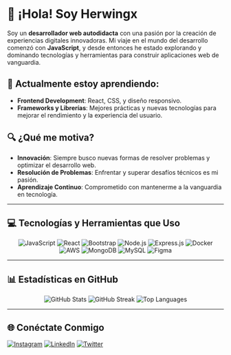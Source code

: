 # 👋 ¡Hola! Soy Herwingx

Soy un **desarrollador web autodidacta** con una pasión por la creación de experiencias digitales innovadoras. Mi viaje en el mundo del desarrollo comenzó con **JavaScript**, y desde entonces he estado explorando y dominando tecnologías y herramientas para construir aplicaciones web de vanguardia.

## 🚀 **Actualmente estoy aprendiendo:**
- **Frontend Development**: React, CSS, y diseño responsivo.
- **Frameworks y Librerías**: Mejores prácticas y nuevas tecnologías para mejorar el rendimiento y la experiencia del usuario.

## 🔍 **¿Qué me motiva?**
- **Innovación**: Siempre busco nuevas formas de resolver problemas y optimizar el desarrollo web.
- **Resolución de Problemas**: Enfrentar y superar desafíos técnicos es mi pasión.
- **Aprendizaje Continuo**: Comprometido con mantenerme a la vanguardia en tecnología.

---

## 💻 **Tecnologías y Herramientas que Uso**

<p align="center">
  <img src="https://img.shields.io/badge/JavaScript-%23323330.svg?style=for-the-badge&logo=javascript&logoColor=%23F7DF1E" alt="JavaScript">
  <img src="https://img.shields.io/badge/React-%2320232a.svg?style=for-the-badge&logo=react&logoColor=%2361DAFB" alt="React">
  <img src="https://img.shields.io/badge/Bootstrap-%23563D7C.svg?style=for-the-badge&logo=bootstrap&logoColor=white" alt="Bootstrap">
  <img src="https://img.shields.io/badge/Node.js-%2343853D.svg?style=for-the-badge&logo=node.js&logoColor=white" alt="Node.js">
  <img src="https://img.shields.io/badge/Express.js-%23404d59.svg?style=for-the-badge&logo=express&logoColor=%2361DAFB" alt="Express.js">
  <img src="https://img.shields.io/badge/Docker-%230db7ed.svg?style=for-the-badge&logo=docker&logoColor=white" alt="Docker">
  <img src="https://img.shields.io/badge/AWS-%23FF9900.svg?style=for-the-badge&logo=amazon-aws&logoColor=white" alt="AWS">
  <img src="https://img.shields.io/badge/MongoDB-%234ea94b.svg?style=for-the-badge&logo=mongodb&logoColor=white" alt="MongoDB">
  <img src="https://img.shields.io/badge/MySQL-%23000.svg?style=for-the-badge&logo=mysql&logoColor=white" alt="MySQL">
  <img src="https://img.shields.io/badge/Figma-%23F24E1E.svg?style=for-the-badge&logo=figma&logoColor=white" alt="Figma">
</p>

---

## 📊 **Estadísticas en GitHub**

<p align="center">
  <img src="https://github-readme-stats.vercel.app/api?username=herwingxdev&theme=transparent&hide_border=true&include_all_commits=true&count_private=true" alt="GitHub Stats">
  <img src="https://github-readme-streak-stats.herokuapp.com/?user=herwingxdev&theme=transparent&hide_border=true" alt="GitHub Streak">
  <img src="https://github-readme-stats.vercel.app/api/top-langs/?username=herwingxdev&theme=transparent&hide_border=true&layout=compact" alt="Top Languages">
</p>

---

## 🌐 **Conéctate Conmigo**

<p align="left">
  <a href="https://instagram.com/herwingx" target="_blank"><img src="https://img.shields.io/badge/Instagram-%23E4405F.svg?logo=Instagram&logoColor=white" alt="Instagram"></a>
  <a href="https://linkedin.com/in/herwingx" target="_blank"><img src="https://img.shields.io/badge/LinkedIn-%230077B5.svg?logo=linkedin&logoColor=white" alt="LinkedIn"></a>
  <a href="https://tiktok.com/@herwingx" target="_blank"><img 
  <a href="https://twitter.com/herwingx" target="_blank"><img src="https://img.shields.io/badge/Twitter-%231DA1F2.svg?logo=Twitter&logoColor=white" alt="Twitter"></a>
</p>
